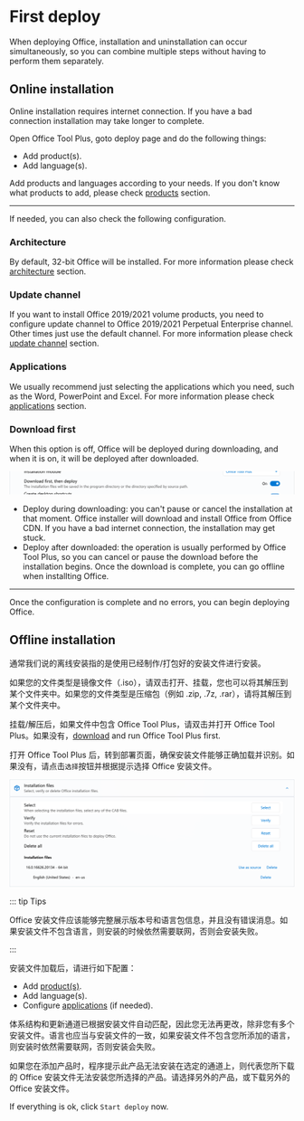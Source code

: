 # First deploy

When deploying Office, installation and uninstallation can occur simultaneously, so you can combine multiple steps without having to perform them separately.

## Online installation

Online installation requires internet connection. If you have a bad connection installation may take longer to complete.

Open Office Tool Plus, goto deploy page and do the following things:

- Add product(s).
- Add language(s).

Add products and languages according to your needs. If you don't know what products to add, please check [products](/deploy/settings/basic.md#products) section.

---

If needed, you can also check the following configuration.

### Architecture

By default, 32-bit Office will be installed. For more information please check [architecture](/deploy/settings/basic.md#architecture) section.

### Update channel

If you want to install Office 2019/2021 volume products, you need to configure update channel to Office 2019/2021 Perpetual Enterprise channel. Other times just use the default channel. For more information please check [update channel](/deploy/settings/basic.md#update-channel) section.

### Applications

We usually recommend just selecting the applications which you need, such as the Word, PowerPoint and Excel. For more information please check [applications](/deploy/settings/basic.md#applications) section.

### Download first

When this option is off, Office will be deployed during downloading, and when it is on, it will be deployed after downloaded.

![Download first](/images/en-us/deploy/download-first.png)

- Deploy during downloading: you can't pause or cancel the installation at that moment. Office installer will download and install Office from Office CDN. If you have a bad internet connection, the installation may get stuck.
- Deploy after downloaded: the operation is usually performed by Office Tool Plus, so you can cancel or pause the download before the installation begins. Once the download is complete, you can go offline when installting Office.

---

Once the configuration is complete and no errors, you can begin deploying Office.

## Offline installation

通常我们说的离线安装指的是使用已经制作/打包好的安装文件进行安装。

如果您的文件类型是镜像文件（.iso），请双击打开、挂载，您也可以将其解压到某个文件夹中。如果您的文件类型是压缩包（例如 .zip, .7z, .rar），请将其解压到某个文件夹中。

挂载/解压后，如果文件中包含 Office Tool Plus，请双击并打开 Office Tool Plus。如果没有，[download](/start/README.md#download) and run Office Tool Plus first.

打开 Office Tool Plus 后，转到部署页面，确保安装文件能够正确加载并识别。如果没有，请点击`选择`按钮并根据提示选择 Office 安装文件。

![Office installation](/images/en-us/deploy/office-installation.png)

::: tip Tips

Office 安装文件应该能够完整展示版本号和语言包信息，并且没有错误消息。如果安装文件不包含语言，则安装的时候依然需要联网，否则会安装失败。

:::

安装文件加载后，请进行如下配置：

- Add [product(s)](/deploy/settings/basic.md#products).
- Add language(s).
- Configure [applications](/deploy/settings/basic.md#applications) (if needed).

体系结构和更新通道已根据安装文件自动匹配，因此您无法再更改，除非您有多个安装文件。语言也应当与安装文件的一致，如果安装文件不包含您所添加的语言，则安装时依然需要联网，否则安装会失败。

如果您在添加产品时，程序提示此产品无法安装在选定的通道上，则代表您所下载的 Office 安装文件无法安装您所选择的产品。请选择另外的产品，或下载另外的 Office 安装文件。

If everything is ok, click `Start deploy` now.
